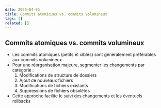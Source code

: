 ```yaml
---
date: 2025-04-05
title: Commits atomiques vs. commits volumineux
tags: []
related: []
---
```


## Commits atomiques vs. commits volumineux

- Les commits atomiques (petits et ciblés) sont généralement préférables aux commits volumineux
- Pour une réorganisation majeure, segmenter les changements par catégorie :
  1. Modifications de structure de dossiers
  2. Ajout de nouveaux fichiers
  3. Modifications de fichiers existants
  4. Suppressions de fichiers obsolètes
- Cette approche facilite le suivi des changements et les éventuels rollbacks

###

